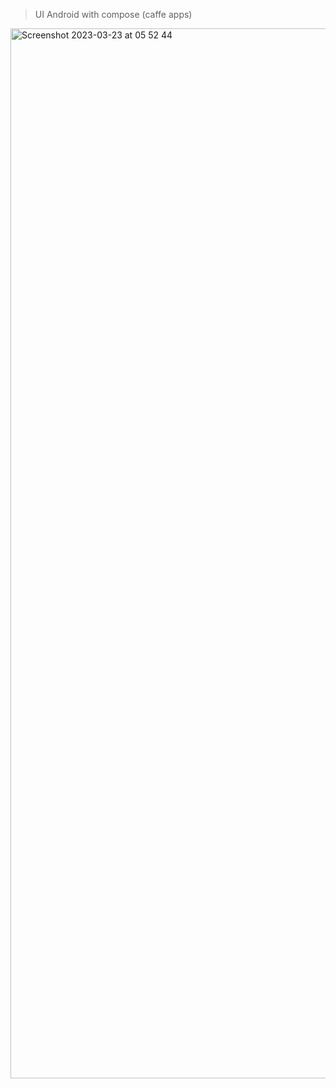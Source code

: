 > UI Android with compose (caffe apps)  
<img width="1680" alt="Screenshot 2023-03-23 at 05 52 44" src="https://user-images.githubusercontent.com/53375007/227056046-4dbd20ca-128e-4cf7-9185-a7226c7e7072.png">

